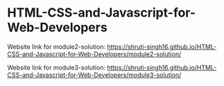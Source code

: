 # HTML-CSS-and-Javascript-for-Web-Developers

Website link for module2-solution: https://shruti-singh16.github.io/HTML-CSS-and-Javascript-for-Web-Developers/module2-solution/


Website link for module3-solution: https://shruti-singh16.github.io/HTML-CSS-and-Javascript-for-Web-Developers/module3-solution/


